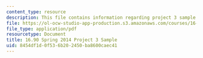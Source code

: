 ```yaml
---
content_type: resource
description: This file contains information regarding project 3 sample.
file: https://ol-ocw-studio-app-production.s3.amazonaws.com/courses/16-90-computational-methods-in-aerospace-engineering-spring-2014/8454df1d0f536b202450ba8600caec41_MIT16_90S14_AF_project3.pdf
file_type: application/pdf
resourcetype: Document
title: 16.90 Spring 2014 Project 3 Sample
uid: 8454df1d-0f53-6b20-2450-ba8600caec41
---
```

